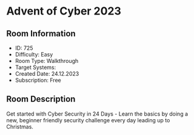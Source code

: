 ﻿# Advent of Cyber 2023

## Room Information
- ID: 725
- Difficulty: Easy
- Room Type: Walkthrough
- Target Systems: 
- Created Date: 24.12.2023
- Subscription: Free

## Room Description
Get started with Cyber Security in 24 Days - Learn the basics by doing a new, beginner friendly security challenge every day leading up to Christmas.

